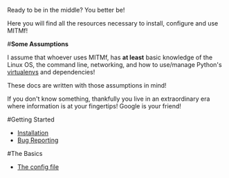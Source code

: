 Ready to be in the middle? You better be!

Here you will find all the resources necessary to install, configure and use MITMf!

#**Some Assumptions**

I assume that whoever uses MITMf, has **at least** basic knowledge of the Linux OS, the command line, networking, and how to use/manage Python's [virtualenvs](http://docs.python-guide.org/en/latest/dev/virtualenvs/) and dependencies!

These docs are written with those assumptions in mind! 

If you don't know something, thankfully you live in an extraordinary era where information is at your fingertips! Google is your friend!

#Getting Started
- [Installation](https://github.com/byt3bl33d3r/MITMf/wiki/Installation)
- [Bug Reporting](https://github.com/byt3bl33d3r/MITMf/wiki/Reporting-a-bug)

#The Basics
- [The config file](https://github.com/byt3bl33d3r/MITMf/wiki/The-configuration-file)